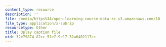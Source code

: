 ```yaml
---
content_type: resource
description: ''
file: /media/https%3A/open-learning-course-data-rc.s3.amazonaws.com/10-34-numerical-methods-applied-to-chemical-engineering-fall-2015/32e7987482cc51e79e1732a6402117cc_uOPuBNtv6Fk.vtt
file_type: application/x-subrip
resourcetype: Other
title: 3play caption file
uid: 32e79874-82cc-51e7-9e17-32a6402117cc
---
```

